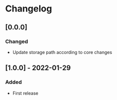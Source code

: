 # Changelog

## [0.0.0]
### Changed
- Update storage path according to core changes

## [1.0.0] - 2022-01-29
### Added
- First release

    

